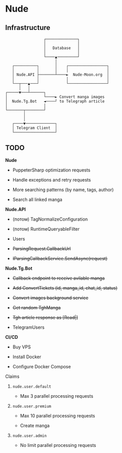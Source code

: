 # Nude

## Infrastructure

```asciidoc
                 ┌──────────────┐
                 │              │
                 │   Database   │
                 │              │
                 └────▲─────────┘
                      │
   ┌──────────┐       │    ┌─────────────────┐
   │          │       │    │                 │
   │ Nude.API ├───────┴────►  Nude-Moon.org  │
   │          │            │                 │
   └──┬───▲───┘            └─────────────────┘
      │   │
┌─────▼───┴──────┐
│                └────► Convert manga images
│  Nude.Tg.Bot   ◄────┘ to Telegraph article
│                │
└───────┬────────┘
        │
        │
   ┌────▼─────────────┐
   │ Telegram Client  │
   └──────────────────┘
```

## TODO

**Nude**

* PuppeterSharp optimization requests

* Handle exceptions and retry requests

* More searching patterns (by name, tags, author)

* Search all linked manga

**Nude.API**

* (потом) TagNormalizeConfiguration

* (потом) RuntimeQueryableFilter

* Users

* ~~ParsingRequest.CallbackUrl~~

* ~~IParsingCallbackService.SendAsync(request)~~

**Nude.Tg.Bot**

* ~~Callback endpoint to receive avilable manga~~

* ~~Add ConvertTickets (id, manga_id, chat_id, status)~~

* ~~Convert images background service~~

* ~~Get random TghManga~~

* ~~Tgh article response as [Read|<tgh>]~~

* TelegramUsers

**CI/CD**

* Buy VPS

* Install Docker

* Configure Docker Compose



Claims

1. `nude.user.default`
   
   * Max 3 parallel processing requests

2. `nude.user.premium`
   
   * Max 10 parallel processing requests
   
   * Create manga

3. `nude.user.admin` 
   
   * No limit parallel processing requests